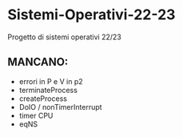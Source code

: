 # Sistemi-Operativi-22-23
Progetto di sistemi operativi 22/23
## MANCANO: 
- errori in P e V in p2 
- terminateProcess
- createProcess
- DoIO / nonTimerInterrupt 
- timer CPU 
- eqNS 
